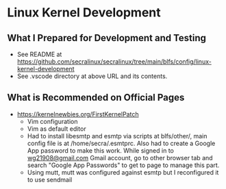 # Linux Kernel Development

## What I Prepared for Development and Testing

- See README at https://github.com/secralinux/secralinux/tree/main/blfs/config/linux-kernel-development  
- See .vscode directory at above URL and its contents.  

## What is Recommended on Official Pages

- https://kernelnewbies.org/FirstKernelPatch
  - Vim configuration
  - Vim as default editor
  - Had to install libesmtp and esmtp via scripts at blfs/other/, main config file is at /home/secra/.esmtprc.  Also had to create a Google App password to make this work.  While signed in to wg21908@gmail.com Gmail account, go to other browser tab and search "Google App Passwords" to get to page to manage this part.
  - Using mutt, mutt was configured against esmtp but I reconfigured it to use sendmail
